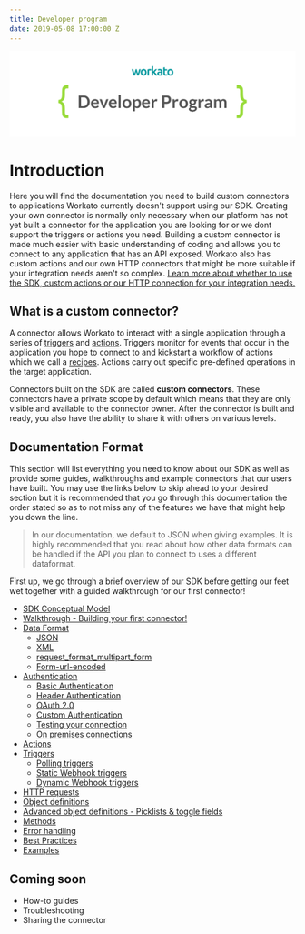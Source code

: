 ```yaml
---
title: Developer program
date: 2019-05-08 17:00:00 Z
---
```


[![Workato](/assets/images/workato_developer_program.png)](https://www.workato.com)

# Introduction
Here you will find the documentation you need to build custom connectors to applications Workato currently doesn't support using our SDK. Creating your own connector is normally only necessary when our platform has not yet built a connector for the application you are looking for or we dont support the triggers or actions you need. Building a custom connector is made much easier with basic understanding of coding and allows you to connect to any application that has an API exposed. Workato also has custom actions and our own HTTP connectors that might be more suitable if your integration needs aren't so complex. [Learn more about whether to use the SDK, custom actions or our HTTP connection for your integration needs.](/developing-connectors.md)

## What is a custom connector?
A connector allows Workato to interact with a single application through a series of [triggers](/recipes/triggers.md) and [actions](/recipes/actions.md). Triggers monitor for events that occur in the application you hope to connect to and kickstart a workflow of actions which we call a [recipes](/workato-concepts.md#recipes). Actions carry out specific pre-defined operations in the target application.

Connectors built on the SDK are called **custom connectors**. These connectors have a private scope by default which means that they are only visible and available to the connector owner. After the connector is built and ready, you also have the ability to share it with others on various levels.

## Documentation Format
This section will list everything you need to know about our SDK as well as provide some guides, walkthroughs and example connectors that our users have built. You may use the links below to skip ahead to your desired section but it is recommended that you go through this documentation the order stated so as to not miss any of the features we have that might help you down the line.

> In our documentation, we default to JSON when giving examples. It is highly recommended that you read about how other data formats can be handled if the API you plan to connect to uses a different dataformat.

First up, we go through a brief overview of our SDK before getting our feet wet together with a guided walkthrough for our first connector!

* [SDK Conceptual Model](/developing-connectors/sdk-2/SDK-conceptual-model.md)
* [Walkthrough - Building your first connector!](/developing-connectors/sdk-2/walk-through.md)
* [Data Format](/developing-connectors/sdk-2/data-format.md)
  * [JSON](/developing-connectors/sdk-2/data-format/json-format.md)
  * [XML](/developing-connectors/sdk-2/data-format/xml-format.md)
  * [request_format_multipart_form](/developing-connectors/sdk-2/data-format/request_format_multipart_form.md)
  * [Form-url-encoded](/developing-connectors/sdk-2/data-format/form-url-encoded.md)
* [Authentication](/developing-connectors/sdk-2/authentication.md)
  * [Basic Authentication](/developing-connectors/sdk-2/authentication/basic-authentication.md)
  * [Header Authentication](/developing-connectors/sdk-2/authentication/header-authentication.md)
  * [OAuth 2.0](/developing-connectors/sdk-2/authentication/oauth2-authentication.md)
  * [Custom Authentication](/developing-connectors/sdk-2/authentication/custom-authentication.md)
  * [Testing your connection](/developing-connectors/sdk-2/authentication/test.md)
  * [On premises connections](/developing-connectors/sdk-2/authentication/secure_connection.md)
* [Actions](/developing-connectors/sdk-2/action.md)
* [Triggers](/developing-connectors/sdk-2/trigger.md)
  * [Polling triggers](/developing-connectors/sdk-2/trigger/poll-trigger.md)
  * [Static Webhook triggers](/developing-connectors/sdk-2/trigger/static-webhook-trigger.md)
  * [Dynamic Webhook triggers](/developing-connectors/sdk-2/trigger/webhook-trigger.md)  
* [HTTP requests](/developing-connectors/sdk-2/http-requests-and-response-handling.md)
* [Object definitions](/developing-connectors/sdk-2/object-definition.md)
* [Advanced object definitions - Picklists & toggle fields](/developing-connectors/sdk-2/pick-list-toggle-fields.md)
* [Methods](/developing-connectors/sdk-2/methods.md)
* [Error handling](/developing-connectors/sdk-2/error-handling.md)
* [Best Practices](/developing-connectors/sdk-2/best-practices.md)
* [Examples](developing-connectors/sdk-2/examples.md)

## Coming soon
* How-to guides
* Troubleshooting
* Sharing the connector
